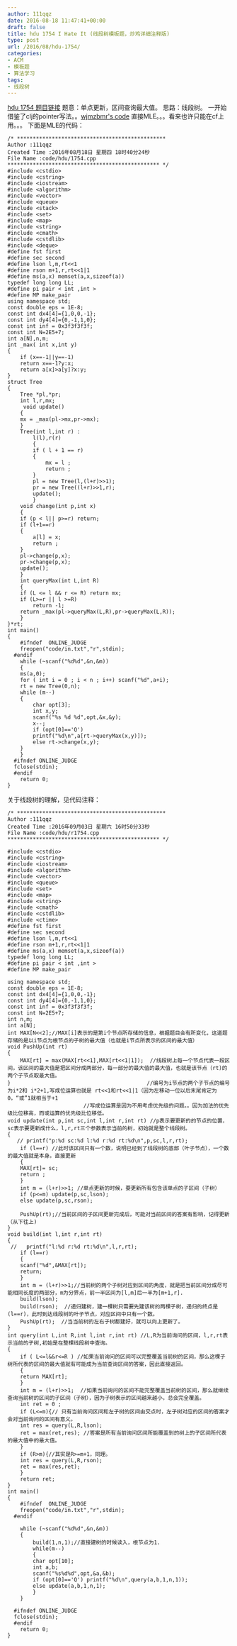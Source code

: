 ```yaml
---
author: 111qqz
date: 2016-08-18 11:47:41+00:00
draft: false
title: hdu 1754 I Hate It (线段树模板题，炒鸡详细注释版)
type: post
url: /2016/08/hdu-1754/
categories:
- ACM
- 模板题
- 算法学习
tags:
- 线段树
---
```


[hdu 1754 题目链接](http://acm.split.hdu.edu.cn/showproblem.php?pid=1754)
题意：单点更新，区间查询最大值。
思路：线段树。
一开始借鉴了clj的pointer写法。。[wjmzbmr's code](http://codeforces.com/contest/438/submission/6770765) 直接MLE。。。看来也许只能在cf上用。。。
下面是MLE的代码：

    
    /* ***********************************************
    Author :111qqz
    Created Time :2016年08月18日 星期四 18时40分24秒
    File Name :code/hdu/1754.cpp
    ************************************************ */
    #include <cstdio>
    #include <cstring>
    #include <iostream>
    #include <algorithm>
    #include <vector>
    #include <queue>
    #include <stack>
    #include <set>
    #include <map>
    #include <string>
    #include <cmath>
    #include <cstdlib>
    #include <deque>
    #define fst first
    #define sec second
    #define lson l,m,rt<<1
    #define rson m+1,r,rt<<1|1
    #define ms(a,x) memset(a,x,sizeof(a))
    typedef long long LL;
    #define pi pair < int ,int >
    #define MP make_pair
    using namespace std;
    const double eps = 1E-8;
    const int dx4[4]={1,0,0,-1};
    const int dy4[4]={0,-1,1,0};
    const int inf = 0x3f3f3f3f;
    const int N=2E5+7;
    int a[N],n,m;
    int _max( int x,int y)
    {
        if (x==-1||y==-1)
    	return x==-1?y:x;
        return a[x]>a[y]?x:y;
    }
    struct Tree
    {
        Tree *pl,*pr;
        int l,r,mx;
         void update()
        {
    	mx = _max(pl->mx,pr->mx);
        }
        Tree(int l,int r) :
    	    l(l),r(r)
    	    {
    		if ( l + 1 == r)
    		{
    		    mx = l ;
    		    return ;
    		}
    		pl = new Tree(l,(l+r)>>1);
    		pr = new Tree((l+r)>>1,r);
    		update();
    	    }
        void change(int p,int x)
        {
    	if (p < l|| p>=r) return;
    	if (l+1==r)
    	{
    	    a[l] = x;
    	    return ;
    	}
    	pl->change(p,x);
    	pr->change(p,x);
    	update();
        }
        int queryMax(int L,int R)
        {
    	if (L <= l && r <= R) return mx;
    	if (L>=r || l >=R)
    	    return -1;
    	return _max(pl->queryMax(L,R),pr->queryMax(L,R));
        }
    }*rt;
    int main()
    {
    	#ifndef  ONLINE_JUDGE 
    	freopen("code/in.txt","r",stdin);
      #endif
        while (~scanf("%d%d",&n,&m))
        {
    	ms(a,0);
    	for ( int i = 0 ; i < n ; i++) scanf("%d",a+i);
    	rt = new Tree(0,n);
    	while (m--)
    	{
    	    char opt[3];
    	    int x,y;
    	    scanf("%s %d %d",opt,&x,&y);
    	    x--;
    	    if (opt[0]=='Q')
    		printf("%d\n",a[rt->queryMax(x,y)]);
    	    else rt->change(x,y);
    	}
        }
      #ifndef ONLINE_JUDGE  
      fclose(stdin);
      #endif
        return 0;
    }
    



关于线段树的理解，见代码注释：
 

    
    /* ***********************************************
    Author :111qqz
    Created Time :2016年09月03日 星期六 16时50分33秒
    File Name :code/hdu/r1754.cpp
    ************************************************ */
    
    #include <cstdio>
    #include <cstring>
    #include <iostream>
    #include <algorithm>
    #include <vector>
    #include <queue>
    #include <set>
    #include <map>
    #include <string>
    #include <cmath>
    #include <cstdlib>
    #include <ctime>
    #define fst first
    #define sec second
    #define lson l,m,rt<<1
    #define rson m+1,r,rt<<1|1
    #define ms(a,x) memset(a,x,sizeof(a))
    typedef long long LL;
    #define pi pair < int ,int >
    #define MP make_pair
    
    using namespace std;
    const double eps = 1E-8;
    const int dx4[4]={1,0,0,-1};
    const int dy4[4]={0,-1,1,0};
    const int inf = 0x3f3f3f3f;
    const int N=2E5+7;
    int n,m;
    int a[N];
    int MAX[N<<2];//MAX[i]表示的是第i个节点所存储的信息，根据题目会有所变化，这道题存储的是以i节点为根节点的子树的最大值（也就是i节点所表示的区间的最大值）
    void PushUp(int rt)
    {
        MAX[rt] = max(MAX[rt<<1],MAX[rt<<1|1]);  //线段树上每一个节点代表一段区间，该区间的最大值是把区间分成两部分，每一部分的最大值的最大值，也就是该节点（rt)的两个子节点取最大值。
    }                                           //编号为i节点的两个子节点的编号为i*2和 i*2+1,写成位运算也就是 rt<<1和rt<<1|1（因为左移动一位以后末尾肯定为0，“或”1就相当于+1
    					    //写成位运算是因为不用考虑优先级的问题。。因为加法的优先级比位移高，而或运算的优先级比位移低。
    void update(int p,int sc,int l,int r,int rt) //p表示要更新的的节点的位置，sc表示要更新成什么，l,r,rt三个参数表示当前的树，初始就是整个线段树。
    {
       // printf("p:%d sc:%d l:%d r:%d rt:%d\n",p,sc,l,r,rt);
        if (l==r) //此时该区间只有一个数，说明已经到了线段树的底部（叶子节点），一个数的最大值就是本身。直接更新
        {
    	MAX[rt]= sc;
    	return ;
        }
        int m = (l+r)>>1; //单点更新的时候，要更新所有包含该单点的子区间（子树）
        if (p<=m) update(p,sc,lson);
        else update(p,sc,rson);
    
        PushUp(rt);//当前区间的子区间更新完成后，可能对当前区间的答案有影响，记得更新（从下往上)
    }
    void build(int l,int r,int rt)
    {
     //   printf("l:%d r:%d rt:%d\n",l,r,rt);
        if (l==r)
        {
    	scanf("%d",&MAX[rt]);
    	return;
        }
        int m = (l+r)>>1;//当前树的两个子树对应到区间的角度，就是把当前区间分成尽可能相同长度的两部分，m为分界点，前一半区间为[l,m]后一半为[m+1,r].
        build(lson);
        build(rson);  //递归建树，建一棵树只需要先建该树的两棵子树，递归的终点是(l==r)，此时到达线段树的叶子节点，对应区间中只有一个数。
        PushUp(rt);  //当当前树的左右子树都建好，就可以向上更新了。
    }
    int query(int L,int R,int l,int r,int rt) //L,R为当前询问的区间，l,r,rt表示当前的子树,初始是在整棵线段树中查询。
    {
        if ( L<=l&&r<=R ) //如果当前询问的区间可以完整覆盖当前树的区间，那么这棵子树所代表的区间的最大值就有可能成为当前查询区间的答案，因此直接返回。
        {
    	return MAX[rt];
        }
        int m = (l+r)>>1;  //如果当前询问的区间不能完整覆盖当前树的区间，那么就继续查询当前树的区间的子区间（子树），因为子树表示的区间越来越小，总会完全覆盖。
        int ret = 0 ;
        if (L<=m){// 只有当前询问区间和左子树的区间由交点时，左子树对应的区间的答案才会对当前询问的区间有意义。
    	int res = query(L,R,lson);
    	ret = max(ret,res); //答案是所有当前询问区间所能覆盖到的树上的子区间所代表的最大值中的最大值。
        }
        if (R>m){//其实是R>=m+1，同理。
    	int res = query(L,R,rson);
    	ret = max(res,ret);
        }
        return ret;
    }
    int main()
    {
    	#ifndef  ONLINE_JUDGE 
    	freopen("code/in.txt","r",stdin);
      #endif
    
    	while (~scanf("%d%d",&n,&m))
    	{
    	    build(1,n,1);//直接建树的时候读入，根节点为1.
    	    while(m--)
    	    {
    		char opt[10];
    		int a,b;
    		scanf("%s%d%d",opt,&a,&b);
    		if (opt[0]=='Q') printf("%d\n",query(a,b,1,n,1));
    		else update(a,b,1,n,1);
    	    }
    	}
    
      #ifndef ONLINE_JUDGE  
      fclose(stdin);
      #endif
        return 0;
    }
    



